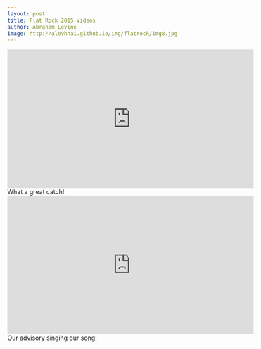 ```yaml
---
layout: post
title: Flat Rock 2015 Videos
author: Abraham Levine
image: http://alevhhai.github.io/img/flatrock/img8.jpg
---
```


<iframe width="560" height="315" src="https://www.youtube.com/embed/buWs8gTdLgI" frameborder="0" allowfullscreen></iframe>
What a great catch!

<iframe width="560" height="315" src="https://www.youtube.com/embed/JDURI3fU2Rs" frameborder="0" allowfullscreen></iframe>
Our advisory singing our song!